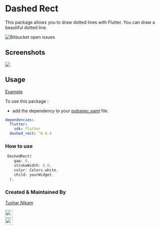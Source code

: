 # Dashed Rect

This package allows you to draw dotted lines with Flutter. You can draw a beautiful dotted line.

![Bitbucket open issues](https://img.shields.io/bitbucket/issues-raw/champ96k/DashedRect)

## Screenshots

![](https://i.ibb.co/kmYrfcM/screenshot.png)

## Usage

[Example](https://github.com/champ96k/DashedRect/tree/master/example)

To use this package :

- add the dependency to your [pubspec.yaml](https://github.com/champ96k/DashedRect/tree/master/example/pubspec.yaml) file.

```yaml
dependencies:
  flutter:
    sdk: flutter
  dashed_rect: ^0.0.4
```

### How to use

```dart
 DashedRect(
    gap: 8,
    strokeWidth: 8.0,
    color: Colors.white,
    child: yourWidget,
  ),
```

### Created & Maintained By

[Tushar Nikam](https://champ96k.github.io)

<a href="https://www.twitter.com/champ_96k"><img src="https://img.shields.io/badge/twitter-%231DA1F2.svg?&style=for-the-badge&logo=twitter&logoColor=white" height=25> </a>
<br>
<a href="https://www.linkedin.com/in/tushar-nikam-a29a97131/"><img src="https://img.shields.io/badge/linkedin-%230077B5.svg?&style=for-the-badge&logo=linkedin&logoColor=white" height=25></a>
